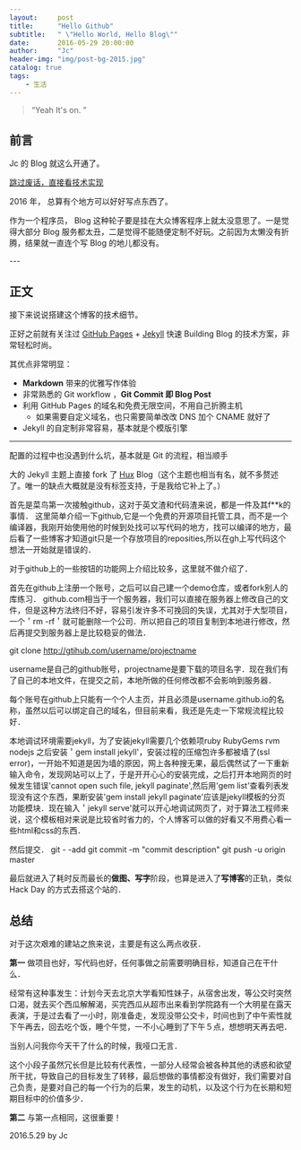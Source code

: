 ```yaml
---
layout:     post
title:      "Hello Github"
subtitle:   " \"Hello World, Hello Blog\""
date:       2016-05-29 20:00:00
author:     "Jc"
header-img: "img/post-bg-2015.jpg"
catalog: true
tags:
    - 生活
---
```


> “Yeah It's on. ”


## 前言

Jc 的 Blog 就这么开通了。

[跳过废话，直接看技术实现 ](#build) 



2016 年， 总算有个地方可以好好写点东西了。


作为一个程序员， Blog 这种轮子要是挂在大众博客程序上就太没意思了。一是觉得大部分 Blog 服务都太丑，二是觉得不能随便定制不好玩。之前因为太懒没有折腾，结果就一直连个写 Blog 的地儿都没有。

<p id = "build"></p>
---

## 正文

接下来说说搭建这个博客的技术细节。  

正好之前就有关注过 [GitHub Pages](https://pages.github.com/) + [Jekyll](http://jekyllrb.com/) 快速 Building Blog 的技术方案，非常轻松时尚。

其优点非常明显：

* **Markdown** 带来的优雅写作体验
* 非常熟悉的 Git workflow ，**Git Commit 即 Blog Post**
* 利用 GitHub Pages 的域名和免费无限空间，不用自己折腾主机
	* 如果需要自定义域名，也只需要简单改改 DNS 加个 CNAME 就好了 
* Jekyll 的自定制非常容易，基本就是个模版引擎

---

配置的过程中也没遇到什么坑，基本就是 Git 的流程，相当顺手

大的 Jekyll 主题上直接 fork 了 [Hux](https://github.com/Huxpro/huxpro.github.io)   Blog（这个主题也相当有名，就不多赘述了。唯一的缺点大概就是没有标签支持，于是我给它补上了。）

首先是菜鸟第一次接触github，这对于英文渣和代码渣来说，都是一件及其f**k的事情．
这里简单介绍一下github,它是一个免费的开源项目托管工具，而不是一个编译器，我刚开始使用他的时候到处找可以写代码的地方，找可以编译的地方，最后看了一些博客才知道git只是一个存放项目的reposities,所以在gh上写代码这个想法一开始就是错误的．

对于github上的一些按钮的功能网上介绍比较多，这里就不做介绍了．

首先在github上注册一个账号，之后可以自己建一个demo仓库，或者fork别人的库练习．
github.com相当于一个服务器，我们可以直接在服务器上修改自己的文件，但是这种方法终归不好，容易引发许多不可挽回的失误，尤其对于大型项目，一个＇rm -rf＇就可能删除一个公司．所以把自己的项目复制到本地进行修改，然后再提交到服务器上是比较稳妥的做法．

git clone http://gtihub.com/username/projectname

username是自己的github账号，projectname是要下载的项目名字．现在我们有了自己的本地文件，在提交之前，本地所做的任何修改都不会影响到服务器．

每个账号在github上只能有一个个人主页，并且必须是username.github.io的名称，虽然以后可以绑定自己的域名，但目前来看，我还是先走一下常规流程比较好．

本地调试环境需要jekyll，为了安装jekyll需要几个依赖项ruby RubyGems rvm nodejs
之后安装＇gem install jekyll'，安装过程的压缩包许多都被墙了(ssl　error)，一开始不知道是因为墙的原因，网上各种搜无果，最后偶然试了一下重新输入命令，发现网站可以上了，于是开开心心的安装完成，之后打开本地网页的时候发生错误'cannot open such file, jekyll paginate',然后用'gem list'查看列表发现没有这个东西，果断安装'gem install jekyll paginate'应该是jekyll模板的分页功能模块．现在输入＇jekyll serve'就可以开心地调试网页了，对于算法工程师来说，这个模板相对来说是比较省时省力的，个人博客可以做的好看又不用费心看一些html和css的东西．

然后提交．
git - -add
git commit -m "commit description"
git push -u origin master

最后就进入了耗时反而最长的**做图、写字**阶段，也算是进入了**写博客**的正轨，类似 Hack Day 的方式去搭这个站的．


## 总结

对于这次艰难的建站之旅来说，主要是有这么两点收获．

**第一**  做项目也好，写代码也好，任何事做之前需要明确目标，知道自己在干什么．

经常有这种事发生：计划今天去北京大学看知性妹子，从宿舍出发，等公交时突然口渴，就去买个西瓜解解渴，买完西瓜从超市出来看到学院路有一个大明星在露天表演，于是过去看了一小时，刚准备走，发现没带公交卡，时间也到了中午索性就下午再去，回去吃个饭，睡个午觉，一不小心睡到了下午５点，想想明天再去吧．

当别人问我你今天干了什么的时候，我哑口无言．

这个小段子虽然冗长但是比较有代表性，一部分人经常会被各种其他的诱惑和欲望所干扰，导致自己的目标发生了转移，最后想做的事情都没有做好，我们需要对自己负责，是要对自己的每一个行为的后果，发生的动机，以及这个行为在长期和短期目标中的价值多少．

**第二**  与第一点相同，这很重要！

2016.5.29 by Jc